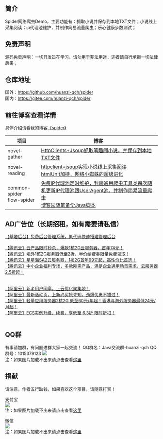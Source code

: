 ## 简介<br/> 
Spider网络爬虫Demo，主要功能有：抓取小说并保存到本地TXT文件；小说线上采集阅读；ip代理池维护，并制作简易流量爬虫；乐心健康步数测试；<br/>

## 免责声明<br/> 
源码免责声明：一切开发旨在学习，请勿用于非法用途，违者请自行承担一切法律后果；

## 仓库地址<br/> 
国外：https://github.com/huanzi-qch/spider<br/> 
国内：https://gitee.com/huanzi-qch/spider<br/> 

## 前往博客查看详情<br/> 
具体介绍请看我的博客[《spider》](https://www.cnblogs.com/huanzi-qch/category/1184576.html)<br/> 

| 项目 | 博客 |
|  ----  | ----  |
| novel-gather | [HttpClients+Jsoup抓取笔趣阁小说，并保存到本地TXT文件](https://www.cnblogs.com/huanzi-qch/p/9767698.html) |
| novel-reading | [httpclient+jsoup实现小说线上采集阅读](https://www.cnblogs.com/huanzi-qch/p/9817831.html)<br/> [htmlUnit加持，网络小蜘蛛的超级进化](https://www.cnblogs.com/huanzi-qch/p/9869471.html) |
| common-spider <br/> flow-spider | [免费IP代理池定时维护，封装通用爬虫工具类每次随机更新IP代理池跟UserAgent池，并制作简易流量爬虫](https://www.cnblogs.com/huanzi-qch/p/11347430.html) <br/> [博客园随笔备份Java脚本](https://www.cnblogs.com/huanzi-qch/p/15397305.html) |

## AD广告位（长期招租，如有需要请私信）<br/> 
[【基塔后台】免费后台管理系统，低代码快速搭建管理后台](https://www.jeata.com/?hmsr=promotion&hmpl=huanzi-qch) <br/>
<br/>
[【腾讯云】云产品限时秒杀，爆款1核2G云服务器，首年74元！](https://cloud.tencent.com/act/cps/redirect?redirect=1077&cps_key=e1c9db729edccd479fc902634492bf53&from=console) <br/>
[【腾讯云】境外1核2G服务器低至2折，半价续费券限量免费领取！](https://cloud.tencent.com/act/cps/redirect?redirect=1068&cps_key=e1c9db729edccd479fc902634492bf53&from=console) <br/>
[【腾讯云】星星海SA2云服务器，1核2G首年99元起，高性价比首选！](https://cloud.tencent.com/act/cps/redirect?redirect=1063&cps_key=e1c9db729edccd479fc902634492bf53&from=console) <br/>
[【腾讯云】中小企业福利专场，多款刚需产品，满足企业通用场景需求，云服务器2.5折起！](https://cloud.tencent.com/act/cps/redirect?redirect=1060&cps_key=e1c9db729edccd479fc902634492bf53&from=console) <br/>  
<br/>
[【阿里云】新老用户同享，上云优化聚集地！](https://promotion.aliyun.com/ntms/act/ambassador/sharetouser.html?userCode=ckkryd9h&utm_source=ckkryd9h) <br/>
[【阿里云】最新活动页，上新必买抢先知，劲爆优惠不错过！](https://www.aliyun.com/activity?userCode=ckkryd9h) <br/>
[【阿里云】轻量应用服务器2核2G 低至60元/年起！香港与海外服务器最低24元/月起！](https://www.aliyun.com/daily-act/ecs/activity_selection?userCode=ckkryd9h) <br/>
[【阿里云】ECS实例升级、续费，享低至 6.3折 限时折扣！](https://www.aliyun.com/daily-act/ecs/care?userCode=ckkryd9h) <br/>
<br/>

## QQ群<br/>
有事请加群，有问题进群大家一起交流！
QQ群名：Java交流群-huanzi-qch
QQ群号：1015379123
![](https://huanzi-qch.gitee.io/file-server/images/qq.png) 
<br/>注：如果图片加载不出来请点击查看[这里](https://huanzi-qch.gitee.io/file-server/images/qq.png)

## 捐献<br/>
请注意，作者五行缺钱，如果喜欢这个项目，请随意打赏！

支付宝<br/>
![](https://huanzi-qch.gitee.io/file-server/images/zhifubao.png) 
<br/>注：如果图片加载不出来请点击查看[这里](https://huanzi-qch.gitee.io/file-server/images/zhifubao.png) 

微信<br/>
![](https://huanzi-qch.gitee.io/file-server/images/weixin.png) 
<br/>注：如果图片加载不出来请点击查看[这里](https://huanzi-qch.gitee.io/file-server/images/weixin.png) 
